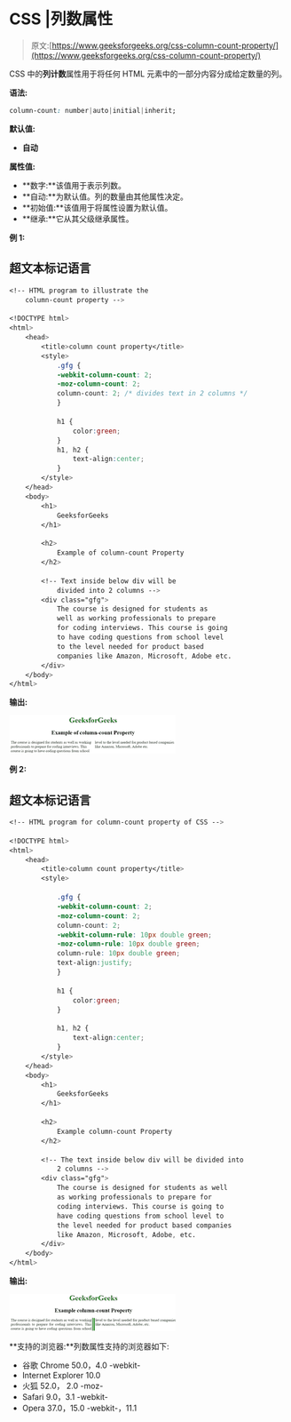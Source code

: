 # CSS |列数属性

> 原文:[https://www.geeksforgeeks.org/css-column-count-property/](https://www.geeksforgeeks.org/css-column-count-property/)

CSS 中的**列计数**属性用于将任何 HTML 元素中的一部分内容分成给定数量的列。

**语法:**

```css
column-count: number|auto|initial|inherit;
```

**默认值:**

*   **自动**

**属性值:**

*   **数字:**该值用于表示列数。
*   **自动:**为默认值。列的数量由其他属性决定。
*   **初始值:**该值用于将属性设置为默认值。
*   **继承:**它从其父级继承属性。

**例 1:**

## 超文本标记语言

```css
<!-- HTML program to illustrate the
    column-count property -->

<!DOCTYPE html>
<html>
    <head>
        <title>column count property</title>
        <style>
            .gfg {
            -webkit-column-count: 2;
            -moz-column-count: 2;
            column-count: 2; /* divides text in 2 columns */
            }

            h1 {
                color:green;
            }
            h1, h2 {
                text-align:center;
            }
        </style>
    </head>
    <body>
        <h1>
            GeeksforGeeks
        </h1>

        <h2>
            Example of column-count Property
        </h2>

        <!-- Text inside below div will be
            divided into 2 columns -->
        <div class="gfg">
            The course is designed for students as
            well as working professionals to prepare
            for coding interviews. This course is going
            to have coding questions from school level
            to the level needed for product based
            companies like Amazon, Microsoft, Adobe etc.
        </div>
    </body>
</html>                   
```

**输出:**

![](img/2d1e249ff42ca94d2fc031511630e185.png)

**例 2:**

## 超文本标记语言

```css
<!-- HTML program for column-count property of CSS -->

<!DOCTYPE html>
<html>
    <head>
        <title>column count property</title>
        <style>

            .gfg {
            -webkit-column-count: 2;
            -moz-column-count: 2;
            column-count: 2;
            -webkit-column-rule: 10px double green;
            -moz-column-rule: 10px double green;
            column-rule: 10px double green;
            text-align:justify;
            }

            h1 {
                color:green;
            }

            h1, h2 {
                text-align:center;
            }
        </style>
    </head>
    <body>
        <h1>
            GeeksforGeeks
        </h1>

        <h2>
            Example column-count Property
        </h2>

        <!-- The text inside below div will be divided into
            2 columns -->
        <div class="gfg">
            The course is designed for students as well
            as working professionals to prepare for
            coding interviews. This course is going to
            have coding questions from school level to
            the level needed for product based companies
            like Amazon, Microsoft, Adobe, etc.
        </div>
    </body>
</html>                   
```

**输出:**

![](img/3e2fb1ce59ccf8fbb0c78fc38f95db5a.png)

**支持的浏览器:**列数属性支持的浏览器如下:

*   谷歌 Chrome 50.0，4.0 -webkit-
*   Internet Explorer 10.0
*   火狐 52.0， 2.0 -moz-
*   Safari 9.0，3.1 -webkit-
*   Opera 37.0，15.0 -webkit-，11.1